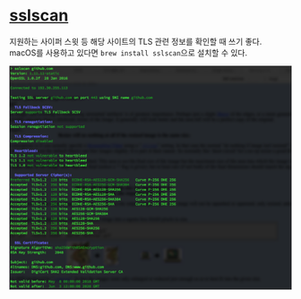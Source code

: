 [sslscan](https://github.com/rbsec/sslscan)
=======

지원하는 사이퍼 스윗 등 해당 사이트의 TLS 관련 정보를 확인할 때 쓰기 좋다.\
macOS를 사용하고 있다면 `brew install sslscan`으로 설치할 수 있다.

![sslscan](./sslscan.png)


